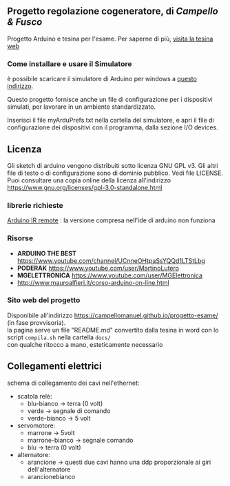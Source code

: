 ## Progetto regolazione cogeneratore, di *Campello & Fusco*
Progetto Arduino e tesina per l'esame. Per saperne di più, [visita la tesina web](https://campellomanuel.github.io/progetto-esame/)

### Come installare e usare il Simulatore
è possibile scaricare il simulatore di Arduino per windows a [questo indirizzo](https://www.sites.google.com/site/unoardusim/services).

Questo progetto fornisce anche un file di configurazione per i dispositivi simulati, per lavorare in un ambiente standardizzato.

Inserisci il file myArduPrefs.txt nella cartella del simulatore, e apri il file di configurazione dei dispositivi con il programma, dalla sezione I/O devices.


## Licenza
Gli sketch di arduino vengono distribuiti sotto licenza GNU GPL v3.
Gli altri file di testo o di configurazione sono di dominio pubblico.
Vedi file LICENSE. Puoi consultare una copia online della licenza all'indirizzo https://www.gnu.org/licenses/gpl-3.0-standalone.html

### librerie richieste
[Arduino IR remote](https://github.com/z3t0/Arduino-IRremote) : la versione compresa nell'ide di arduino non funziona

### Risorse
* __ARDUINO THE BEST__ https://www.youtube.com/channel/UCnneOHtpaSsYQQd1LTStLbg
* __PODERAK__ https://www.youtube.com/user/MartinoLutero
* __MGELETTRONICA__ https://www.youtube.com/user/MGElettronica
* http://www.mauroalfieri.it/corso-arduino-on-line.html

### Sito web del progetto
Disponibile all'indirizzo https://campellomanuel.github.io/progetto-esame/ (in fase provvisoria).  
la pagina serve un file "README.md" convertito dalla tesina in word con lo script `compila.sh` nella cartella `docs/`  
con qualche ritocco a mano, esteticamente necessario

## Collegamenti elettrici
schema di collegamento dei cavi nell'ethernet:
* scatola relè:
	* blu-bianco -> terra (0 volt)
	* verde -> segnale di comando 
	* verde-bianco -> 5 volt
* servomotore:
	* marrone -> 5volt
	* marrone-bianco -> segnale comando
	* blu -> terra (0 volt)
* alternatore:
	* arancione -> questi due cavi hanno una ddp proporzionale ai giri dell'alternatore
	* arancionebianco

